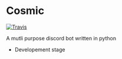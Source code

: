 # Cosmic
[![Travis](https://img.shields.io/travis/Sreyas-Sreelal/cosmic.svg)](https://travis-ci.org/Sreyas-Sreelal/cosmic)

A mutli purpose discord bot written in python

* Developement stage